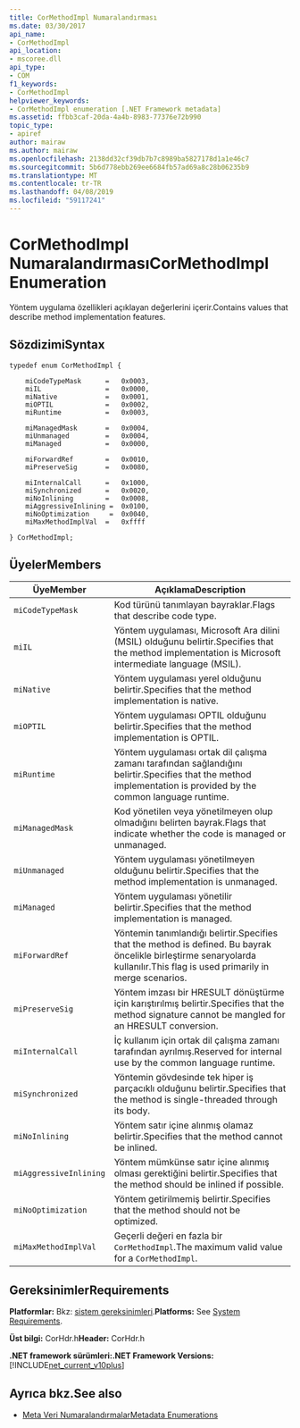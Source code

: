 ```yaml
---
title: CorMethodImpl Numaralandırması
ms.date: 03/30/2017
api_name:
- CorMethodImpl
api_location:
- mscoree.dll
api_type:
- COM
f1_keywords:
- CorMethodImpl
helpviewer_keywords:
- CorMethodImpl enumeration [.NET Framework metadata]
ms.assetid: ffbb3caf-20da-4a4b-8983-77376e72b990
topic_type:
- apiref
author: mairaw
ms.author: mairaw
ms.openlocfilehash: 2138dd32cf39db7b7c8989ba5827178d1a1e46c7
ms.sourcegitcommit: 5b6d778ebb269ee6684fb57ad69a8c28b06235b9
ms.translationtype: MT
ms.contentlocale: tr-TR
ms.lasthandoff: 04/08/2019
ms.locfileid: "59117241"
---
```

# <a name="cormethodimpl-enumeration"></a><span data-ttu-id="91dd1-102">CorMethodImpl Numaralandırması</span><span class="sxs-lookup"><span data-stu-id="91dd1-102">CorMethodImpl Enumeration</span></span>
<span data-ttu-id="91dd1-103">Yöntem uygulama özellikleri açıklayan değerlerini içerir.</span><span class="sxs-lookup"><span data-stu-id="91dd1-103">Contains values that describe method implementation features.</span></span>  
  
## <a name="syntax"></a><span data-ttu-id="91dd1-104">Sözdizimi</span><span class="sxs-lookup"><span data-stu-id="91dd1-104">Syntax</span></span>  
  
```  
typedef enum CorMethodImpl {  
  
    miCodeTypeMask      =   0x0003,  
    miIL                =   0x0000,  
    miNative            =   0x0001,  
    miOPTIL             =   0x0002,  
    miRuntime           =   0x0003,  
  
    miManagedMask       =   0x0004,  
    miUnmanaged         =   0x0004,  
    miManaged           =   0x0000,  
  
    miForwardRef        =   0x0010,  
    miPreserveSig       =   0x0080,  
  
    miInternalCall      =   0x1000,  
    miSynchronized      =   0x0020,  
    miNoInlining        =   0x0008,  
    miAggressiveInlining =  0x0100,  
    miNoOptimization     =  0x0040,  
    miMaxMethodImplVal  =   0xffff  
  
} CorMethodImpl;  
```  
  
## <a name="members"></a><span data-ttu-id="91dd1-105">Üyeler</span><span class="sxs-lookup"><span data-stu-id="91dd1-105">Members</span></span>  
  
|<span data-ttu-id="91dd1-106">Üye</span><span class="sxs-lookup"><span data-stu-id="91dd1-106">Member</span></span>|<span data-ttu-id="91dd1-107">Açıklama</span><span class="sxs-lookup"><span data-stu-id="91dd1-107">Description</span></span>|  
|------------|-----------------|  
|`miCodeTypeMask`|<span data-ttu-id="91dd1-108">Kod türünü tanımlayan bayraklar.</span><span class="sxs-lookup"><span data-stu-id="91dd1-108">Flags that describe code type.</span></span>|  
|`miIL`|<span data-ttu-id="91dd1-109">Yöntem uygulaması, Microsoft Ara dilini (MSIL) olduğunu belirtir.</span><span class="sxs-lookup"><span data-stu-id="91dd1-109">Specifies that the method implementation is Microsoft intermediate language (MSIL).</span></span>|  
|`miNative`|<span data-ttu-id="91dd1-110">Yöntem uygulaması yerel olduğunu belirtir.</span><span class="sxs-lookup"><span data-stu-id="91dd1-110">Specifies that the method implementation is native.</span></span>|  
|`miOPTIL`|<span data-ttu-id="91dd1-111">Yöntem uygulaması OPTIL olduğunu belirtir.</span><span class="sxs-lookup"><span data-stu-id="91dd1-111">Specifies that the method implementation is OPTIL.</span></span>|  
|`miRuntime`|<span data-ttu-id="91dd1-112">Yöntem uygulaması ortak dil çalışma zamanı tarafından sağlandığını belirtir.</span><span class="sxs-lookup"><span data-stu-id="91dd1-112">Specifies that the method implementation is provided by the common language runtime.</span></span>|  
|`miManagedMask`|<span data-ttu-id="91dd1-113">Kod yönetilen veya yönetilmeyen olup olmadığını belirten bayrak.</span><span class="sxs-lookup"><span data-stu-id="91dd1-113">Flags that indicate whether the code is managed or unmanaged.</span></span>|  
|`miUnmanaged`|<span data-ttu-id="91dd1-114">Yöntem uygulaması yönetilmeyen olduğunu belirtir.</span><span class="sxs-lookup"><span data-stu-id="91dd1-114">Specifies that the method implementation is unmanaged.</span></span>|  
|`miManaged`|<span data-ttu-id="91dd1-115">Yöntem uygulaması yönetilir belirtir.</span><span class="sxs-lookup"><span data-stu-id="91dd1-115">Specifies that the method implementation is managed.</span></span>|  
|`miForwardRef`|<span data-ttu-id="91dd1-116">Yöntemin tanımlandığı belirtir.</span><span class="sxs-lookup"><span data-stu-id="91dd1-116">Specifies that the method is defined.</span></span> <span data-ttu-id="91dd1-117">Bu bayrak öncelikle birleştirme senaryolarda kullanılır.</span><span class="sxs-lookup"><span data-stu-id="91dd1-117">This flag is used primarily in merge scenarios.</span></span>|  
|`miPreserveSig`|<span data-ttu-id="91dd1-118">Yöntem imzası bir HRESULT dönüştürme için karıştırılmış belirtir.</span><span class="sxs-lookup"><span data-stu-id="91dd1-118">Specifies that the method signature cannot be mangled for an HRESULT conversion.</span></span>|  
|`miInternalCall`|<span data-ttu-id="91dd1-119">İç kullanım için ortak dil çalışma zamanı tarafından ayrılmış.</span><span class="sxs-lookup"><span data-stu-id="91dd1-119">Reserved for internal use by the common language runtime.</span></span>|  
|`miSynchronized`|<span data-ttu-id="91dd1-120">Yöntemin gövdesinde tek hiper iş parçacıklı olduğunu belirtir.</span><span class="sxs-lookup"><span data-stu-id="91dd1-120">Specifies that the method is single-threaded through its body.</span></span>|  
|`miNoInlining`|<span data-ttu-id="91dd1-121">Yöntem satır içine alınmış olamaz belirtir.</span><span class="sxs-lookup"><span data-stu-id="91dd1-121">Specifies that the method cannot be inlined.</span></span>|  
|`miAggressiveInlining`|<span data-ttu-id="91dd1-122">Yöntem mümkünse satır içine alınmış olması gerektiğini belirtir.</span><span class="sxs-lookup"><span data-stu-id="91dd1-122">Specifies that the method should be inlined if possible.</span></span>|  
|`miNoOptimization`|<span data-ttu-id="91dd1-123">Yöntem getirilmemiş belirtir.</span><span class="sxs-lookup"><span data-stu-id="91dd1-123">Specifies that the method should not be optimized.</span></span>|  
|`miMaxMethodImplVal`|<span data-ttu-id="91dd1-124">Geçerli değeri en fazla bir `CorMethodImpl`.</span><span class="sxs-lookup"><span data-stu-id="91dd1-124">The maximum valid value for a `CorMethodImpl`.</span></span>|  
  
## <a name="requirements"></a><span data-ttu-id="91dd1-125">Gereksinimler</span><span class="sxs-lookup"><span data-stu-id="91dd1-125">Requirements</span></span>  
 <span data-ttu-id="91dd1-126">**Platformlar:** Bkz: [sistem gereksinimleri](../../../../docs/framework/get-started/system-requirements.md).</span><span class="sxs-lookup"><span data-stu-id="91dd1-126">**Platforms:** See [System Requirements](../../../../docs/framework/get-started/system-requirements.md).</span></span>  
  
 <span data-ttu-id="91dd1-127">**Üst bilgi:** CorHdr.h</span><span class="sxs-lookup"><span data-stu-id="91dd1-127">**Header:** CorHdr.h</span></span>  
  
 **<span data-ttu-id="91dd1-128">.NET framework sürümleri:</span><span class="sxs-lookup"><span data-stu-id="91dd1-128">.NET Framework Versions:</span></span>** [!INCLUDE[net_current_v10plus](../../../../includes/net-current-v10plus-md.md)]  
  
## <a name="see-also"></a><span data-ttu-id="91dd1-129">Ayrıca bkz.</span><span class="sxs-lookup"><span data-stu-id="91dd1-129">See also</span></span>

- [<span data-ttu-id="91dd1-130">Meta Veri Numaralandırmalar</span><span class="sxs-lookup"><span data-stu-id="91dd1-130">Metadata Enumerations</span></span>](../../../../docs/framework/unmanaged-api/metadata/metadata-enumerations.md)
